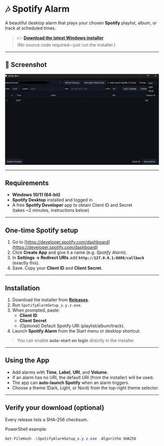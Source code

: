 # 🎶 Spotify Alarm

A beautiful desktop alarm that plays your chosen **Spotify** playlist, album, or track at scheduled times.

> 👉 **[Download the latest Windows installer](../../releases/latest)**  
> (No source code required—just run the installer.)

---

## 📸 Screenshot

![Spotify Alarm screenshot](docs/screenshot-dark-theme.png)

---

## Requirements

* **Windows 10/11 (64-bit)**
* **Spotify Desktop** installed and logged in
* A free **Spotify Developer** app to obtain Client ID and Secret  
  (takes ~2 minutes, instructions below)

---

## One-time Spotify setup

1. Go to [https://developer.spotify.com/dashboard](https://developer.spotify.com/dashboard)
2. Click **Create App** and give it a name (e.g. *Spotify Alarm*).
3. In **Settings → Redirect URIs** add **`http://127.0.0.1:8080/callback`** (exactly this).
4. Save. Copy your **Client ID** and **Client Secret**.

---

## Installation

1. Download the installer from **[Releases](../../releases)**.
2. Run `SpotifyAlarmSetup_x.y.z.exe`.
3. When prompted, paste:
   * **Client ID**
   * **Client Secret**
   * *(Optional)* Default Spotify URI (playlist/album/track).
4. Launch **Spotify Alarm** from the Start menu or desktop shortcut.

> You can enable **auto-start on login** directly in the installer.

---

## Using the App

* Add alarms with **Time**, **Label**, **URI**, and **Volume**.
* If an alarm has no URI, the default URI (from the installer) will be used.
* The app can **auto-launch Spotify** when an alarm triggers.
* Choose a theme (Dark, Light, or Nord) from the top-right theme selector.

---

## Verify your download (optional)

Every release lists a SHA-256 checksum.

PowerShell example:

```powershell
Get-FileHash .\SpotifyAlarmSetup_x.y.z.exe -Algorithm SHA256
